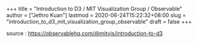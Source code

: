 +++
title = "Introduction to D3 / MIT Visualization Group / Observable"
author = ["Jethro Kuan"]
lastmod = 2020-06-24T15:22:32+08:00
slug = "introduction_to_d3_mit_visualization_group_observable"
draft = false
+++

source
: <https://observablehq.com/@mitvis/introduction-to-d3>
